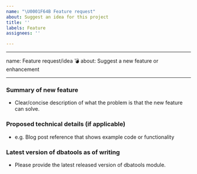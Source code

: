 ```yaml
---
name: "\U0001F64B Feature request"
about: Suggest an idea for this project
title: ''
labels: Feature
assignees: ''

---
```


---
name: Feature request/idea :bomb:
about: Suggest a new feature or enhancement

---

### Summary of new feature

* Clear/concise description of what the problem is that the new feature can solve.

### Proposed technical details (if applicable)

* e.g. Blog post reference that shows example code or functionality

### Latest version of dbatools as of writing

* Please provide the latest released version of dbatools module.
